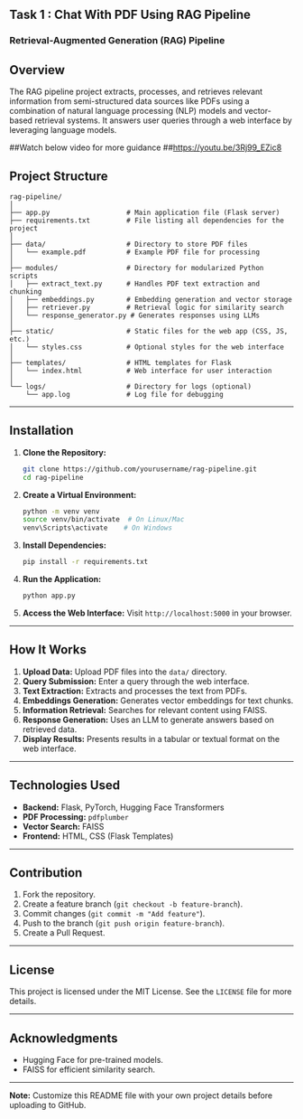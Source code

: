 ## Task 1 : Chat With PDF Using RAG Pipeline
### Retrieval-Augmented Generation (RAG) Pipeline

## Overview
The RAG pipeline project extracts, processes, and retrieves relevant information from semi-structured data sources like PDFs using a combination of natural language processing (NLP) models and vector-based retrieval systems. It answers user queries through a web interface by leveraging language models.

##Watch below video for more guidance
##https://youtu.be/3Rj99_EZic8

## Project Structure
```
rag-pipeline/
│
├── app.py                   # Main application file (Flask server)
├── requirements.txt         # File listing all dependencies for the project
│
├── data/                    # Directory to store PDF files
│   └── example.pdf          # Example PDF file for processing
│
├── modules/                 # Directory for modularized Python scripts
│   ├── extract_text.py      # Handles PDF text extraction and chunking
│   ├── embeddings.py        # Embedding generation and vector storage
│   ├── retriever.py         # Retrieval logic for similarity search
│   └── response_generator.py # Generates responses using LLMs
│
├── static/                  # Static files for the web app (CSS, JS, etc.)
│   └── styles.css           # Optional styles for the web interface
│
├── templates/               # HTML templates for Flask
│   └── index.html           # Web interface for user interaction
│
└── logs/                    # Directory for logs (optional)
    └── app.log              # Log file for debugging
```

---

## Installation

1. **Clone the Repository:**
   ```bash
   git clone https://github.com/yourusername/rag-pipeline.git
   cd rag-pipeline
   ```

2. **Create a Virtual Environment:**
   ```bash
   python -m venv venv
   source venv/bin/activate  # On Linux/Mac
   venv\Scripts\activate    # On Windows
   ```

3. **Install Dependencies:**
   ```bash
   pip install -r requirements.txt
   ```

4. **Run the Application:**
   ```bash
   python app.py
   ```

5. **Access the Web Interface:**
   Visit `http://localhost:5000` in your browser.

---

## How It Works

1. **Upload Data:** Upload PDF files into the `data/` directory.
2. **Query Submission:** Enter a query through the web interface.
3. **Text Extraction:** Extracts and processes the text from PDFs.
4. **Embeddings Generation:** Generates vector embeddings for text chunks.
5. **Information Retrieval:** Searches for relevant content using FAISS.
6. **Response Generation:** Uses an LLM to generate answers based on retrieved data.
7. **Display Results:** Presents results in a tabular or textual format on the web interface.

---

## Technologies Used

- **Backend:** Flask, PyTorch, Hugging Face Transformers
- **PDF Processing:** `pdfplumber`
- **Vector Search:** FAISS
- **Frontend:** HTML, CSS (Flask Templates)

---

## Contribution

1. Fork the repository.
2. Create a feature branch (`git checkout -b feature-branch`).
3. Commit changes (`git commit -m "Add feature"`).
4. Push to the branch (`git push origin feature-branch`).
5. Create a Pull Request.

---

## License
This project is licensed under the MIT License. See the `LICENSE` file for more details.

---

## Acknowledgments

- Hugging Face for pre-trained models.
- FAISS for efficient similarity search.

---

**Note:** Customize this README file with your own project details before uploading to GitHub.
